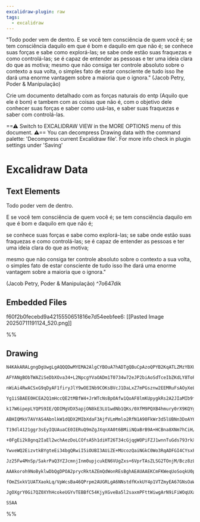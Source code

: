 ```yaml
---
excalidraw-plugin: raw
tags:
  - excalidraw
---
```

"Todo poder vem de dentro. E se você tem consciência de quem você é; se tem consciência daquilo em que é bom e daquilo em que não é; se conhece suas forças e sabe como explorá-las; se sabe onde estão suas fraquezas e como controlá-las; se é capaz de entender as pessoas e ter uma ideia clara do que as motiva; mesmo que não consiga ter controle absoluto sobre o contexto a sua volta, o simples fato de estar consciente de tudo isso lhe dará uma enorme vantagem sobre a maioria que o ignora." (Jacob Petry, Poder & Manipulação)

Crie um documento detalhado com as forças naturais do entp (Aquilo que ele é bom) e tambem com as coisas que não é, com o objetivo dele conhecer suas forças e saber como usá-las, e saber suas fraquezas e saber com controlá-las.

==⚠  Switch to EXCALIDRAW VIEW in the MORE OPTIONS menu of this document. ⚠== You can decompress Drawing data with the command palette: 'Decompress current Excalidraw file'. For more info check in plugin settings under 'Saving'


# Excalidraw Data

## Text Elements
Todo poder vem de dentro. 

E se você tem consciência de quem você é; se tem consciência daquilo em que é bom e daquilo em que não é; 

se conhece suas forças e sabe como explorá-las; se sabe onde estão suas fraquezas e como controlá-las; se é capaz de entender as pessoas e ter uma ideia clara do que as motiva; 

mesmo que não consiga ter controle absoluto sobre o contexto a sua volta, o simples fato de estar consciente de tudo isso lhe dará uma enorme vantagem sobre a maioria que o ignora." 

(Jacob Petry, Poder & Manipulação) ^7o647dik

## Embedded Files
f60f2b0fecebd9a4215550651816e7d54eebfee6: [[Pasted Image 20250711191124_520.png]]

%%
## Drawing
```compressed-json
N4KAkARALgngDgUwgLgAQQQDwMYEMA2AlgCYBOuA7hADTgQBuCpAzoQPYB2KqATLZMzYBXUtiRoIACyhQ4zZAHoFAc0JRJQgEYA6bGwC2CgF7N6hbEcK4OCtptbErHALRY8RMpWdx8Q1TdIEfARcZgRmBShcZQUebQBGOIAWGjoghH0EDihmbgBtcDBQMBKIEm4MZmc2AH1CAGEAdXoARUkAWQAGABV8ABkhACV2loBRVJLIWEQKwn1opH5SzG5n

AFYANgBObTWAZiSeDbXOva34+L2NpcgYVaOADm1T0734w72eJP2biAoSdTceIbZKdLY8ToPJJ7NbxB4bd6/SQIQjKaRAkHaJJgiFQmFwhFJX7WZTBbidX7MKCkNgAawQ9TY+DYpAq1OszDguEC2QmpU0uGwtOUNKEHGIjOZrIk7I4nO5WSgfMgADNCPh8ABlWBkiSCDzKiBUmn0xoAyTcPiFATUukIbUwXXofXlX6itEccK5NDxX5sLnYNR3H2dC

nWiAi4RwACSxG9qDyAF1firyJlY9wOEINb9COKsBVcJ1DaLxZ7mPGsznw2EEMRuFsAOyXeLNh6/RgsdhcNAbTqNjtMVicABynDEQMbGzOjcOjfb4cIzAAIukoHXuCqCGFfpphOLRsFMtl40nfkI4MRcOv6z7G2seDxm1ttp1Nr8iBxaZns/gP2whQ3NAt3wHcayiKAhHjCBEHFPNlENNVggzCQVT7FUeE0ToVQQMRNGILZcEOeI1lIzpjjhYEEEb

Yg1iSBAEE0HCEA2Q1mHccQE2tMBfW4+JrWTcNsBpOAfw1QoAF8lmKUpygkRs2A2JIaMIb9fmmTjoCwJVfhWNBnD2KcsRfRseAeUM1ihedfmDVADJ4NYsSuBEXMsy54V+f5iEBXt+yxRtOiSVtOneIK9j2JEUTRJU0B4F9tHMgL9hBWFTiSIlwxJJ0w0mI1bXpSUWQqABieIEDKsrDQFIVIzFCUmSKmVyDlLkeR08MkK1HVNJdetKXyhAzW8i1Yv6

k17W6ipepLYQPS9IE/QDIMgVDX5apjON8kE3LU1wdNb1QKs/0XfM9PQXB4hmury0rX9KQYg74i2eFoS2UiF1yzthx7VB4jfLZBy7Udx04o41nnB43gy3Kl1XYIb03bcEF3fdiEPDJFVPbbSgvK8EbvB8nx4C5G2bNYPzzb80CO/9AIOkCwNy9dMBi9BujYYg2FQOAOaYVBGH0VBiAQIXFRpbRUAAHQ4aXRlQMJ+YAgAr1B10FvQ5UDJWOEDXBRdQ

ABHIQMkV7AVYAS4AbnlkW1dQDX2MIbXdaF3AjfVLmMmlo2RfN1A90FkWr3d5lUBNn3DoAY65q2pZluURY15ExHloRQlQFUWQAc/TkXmFwTRE4MT3MB8FkAEPnHwUJrYV/PC9QThhbDqlo+l5g0+YDPyB9oxc/t4uB+yGl8Er6vmFr337dwLkjH1xUsmF0hUHTxAKzYUJpdtvmhHmVASBRPXsGr8gha5iP0/0NgoEIehcGt6XpcyZgr8N42o65h3U

T19dl4121ggr3sEyIQUAuaCE0IERuQ9mZgJXqnXA0t6BMiiNQaBrB9A+HCBna8XNm7hCiH/TgjsF760gpzfe69UD4GRK7Ug5dUC70QZ6DgLJMj82sFEZQJsIFQL1vMdgpArBvxFlzVErDyDaElhAOO0sAAUAApQUdhUAAAUEDUhgGg1RvNl4ADJUDtGsIQOA2ZcBZ2jgAShLJQbo2kKjswoTzJe/MTbN2FsPNgEtH4cDlgrZBZtVYmwdlrHWwjm4

+0FgEi2k8gnq2IaEl2wchAezDoLCOfsA5h1diHT26T34cGjqgWOPiFZJ1wnnTuGds793rkXV+WAy70KrjXG28sC6iPzC3KARSO7p12r3fuehX7/xHmPVpCs/Z4FnvPbIi8+ary9BvLu29l5MP3sLYRx9uR6woRfLuV8b53wfvHZ+r8I6FM/sQ7+QSiGeMAQXfUoDwF2CgVcuZLMuZ6z6YrfAqD0FzCwV3LccD8FUm5EPEhcyyFCAoUuQQ1DaFXno

YwveWQ2EizvtkBYgteEi34bgQRwiI5iOUBI3AUiZE+MUcozQaiNGkC0Wo3RqADFGI4CYsxFi2DWJTJwKAmpCBGE4sCbQL5AovCUnFYERw+XZAAGJ7XVLZcm4ZYEAEEiBkoqMEFU7VPpMBvu4TV4i2T+kNP/QlnpSAoUOndcMLJUR5gIHYlmDiOZc2cXzAW+sPG2m8fHPxmLlZxMhYk8JItImmxiW0u2ISnZhN2W7FJodw7v0yQYbJyTUlppFpc4p

Jz25Fw4MnSp/SakrPaQ3YZJcmnjInm0upjcukEN6VUgZxs+6VprTAsZLSG2TOnjM/Bcz8zL0Wevfuv9UV6wPlsk+uzz7v0vtfW+99ZEcDOUuvNRSv7KB/nzUZTJ8XAN8HAvF0D/7aS+Qg35/zwGAuCMC3B89wV3KheuGFcKqE0KDtyBh6z0WkHYVirhPDXn4tQAIx1esSX7zJSyCl0iN00r0HS9RmjtEsrZcY0x1duW8sys8wY4QhWcQZsjcMn4E

AAAkoroh9NoByklwDbQgDPOA2prycRktAZEmQdWonREsBghAEAUAAEKCmFKWeqUoSoqkU0pvkEBsAiDatGNW2pxqFWlOgUq5VDMqbU6QDTaspM1Vk7ptkzV5RtWM+pxUmmMjyvVF1R0PUmSukKKpxz2RnP6G03aIaPleAiZM2ZjIQX6QOidEaLzfUfMRac2rQYs1JA3QWklvzUAAsAHklqwBWjlSAyX/Nq3lfyxV+hlXcFVaUMruWKv8sFcKy0JX

fOmZSxkV1UATXaokLq/VpWcsBa46QPrpm2AUGRLgA6NNstdfKxkUY4p1VTZmyEA67GNsOaW01jI62aQUG6PATSsmVPsRHvgAAGtwbY8QxVbFDMCM4sI8Qiau0yfAABNOr4MmONjeqZVsDwHjgmuD5owbADDcBkpAO+vgRXaD2CFY4DxJLhdG6l1GmWJAXZEyKEgrXQYdaJ8QbUCBRJoHq5Acn7RearYLsEemSNCdCLk41VA8OIASaZNt0gygBRyO

JgOXgrY0Gi7QZ0XYhHcokeUGYvTEBBfC54KjyXGveBa5l2saxmPFttWiwgArN9iFiWOqUXamQSNjvgnD8MWRmdAVVqQY2vxj4mO4NSd34YOB7U4j7yjuVhBQGo97t3CADelDsAAK1wjkTU/u4AM+FkzzQLPEagWD5AQURyEDsyZA7pmZ2prpGwGbrgHuoJgP0KdmY1N7W5WZHTLPjMrc0kC+Xyvbec+QHHn1ivt8C8w/wBbljYApJ0CQuEOHEkQA

SSAA
```
%%